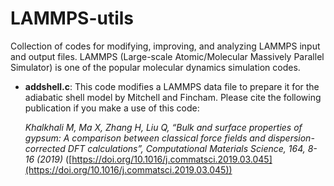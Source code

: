 # LAMMPS-utils
Collection of codes for modifying, improving, and analyzing LAMMPS input and output files. LAMMPS (Large-scale Atomic/Molecular Massively Parallel Simulator) is one of the popular molecular dynamics simulation codes.

* __addshell.c__: This code modifies a LAMMPS data file to prepare it for the adiabatic shell model by Mitchell and Fincham. Please cite the following publication if you make a use of this code:

  *Khalkhali M, Ma X, Zhang H, Liu Q, “Bulk and surface properties of gypsum: A comparison between classical force fields and dispersion-corrected DFT calculations”, Computational Materials Science, 164, 8-16 (2019)* ([https://doi.org/10.1016/j.commatsci.2019.03.045](https://doi.org/10.1016/j.commatsci.2019.03.045))
